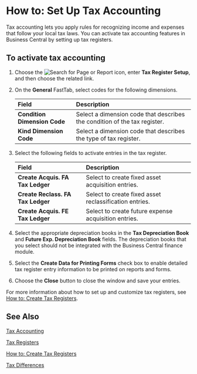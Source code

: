 # How to: Set Up Tax Accounting

Tax accounting lets you apply rules for recognizing income and expenses that follow your local tax laws. You can activate tax accounting features in Business Central by setting up tax registers.

 

## To activate tax accounting 

1. Choose the ![Search for Page or Report](search-icon.png) icon, enter **Tax Register Setup**, and then choose the related link.

2. On the **General** FastTab, select codes for the following dimensions.

   | Field                        | Description                                                  |
   | :--------------------------- | :----------------------------------------------------------- |
   | **Condition Dimension Code** | Select a dimension code that describes the condition of the tax register. |
   | **Kind Dimension Code**      | Select a dimension code that describes the type of tax register. |

3. Select the following fields to activate entries in the tax register.

   | Field                             | Description                                            |
   | :-------------------------------- | :----------------------------------------------------- |
   | **Create Acquis. FA Tax Ledger**  | Select to create fixed asset acquisition entries.      |
   | **Create Reclass. FA Tax Ledger** | Select to create fixed asset reclassification entries. |
   | **Create Acquis. FE Tax Ledger**  | Select to create future expense acquisition entries.   |

4. Select the appropriate depreciation books in the **Tax Depreciation Book** and **Future Exp. Depreciation Book** fields. The depreciation books that you select should not be integrated with the Business Central finance module.

5. Select the **Create Data for Printing Forms** check box to enable detailed tax register entry information to be printed on reports and forms.

6. Choose the **Close** button to close the window and save your entries.

 

For more information about how to set up and customize tax registers, see [How to: Create Tax Registers](How-to-Create-Tax-Registers.md).

 

## See Also 

[Tax Accounting](Tax-Accounting.md)

[Tax Registers](Tax-Registers.md)

[How to: Create Tax Registers](How-to-Create-Tax-Registers.md)

[Tax Differences](Tax-Differences.md)

